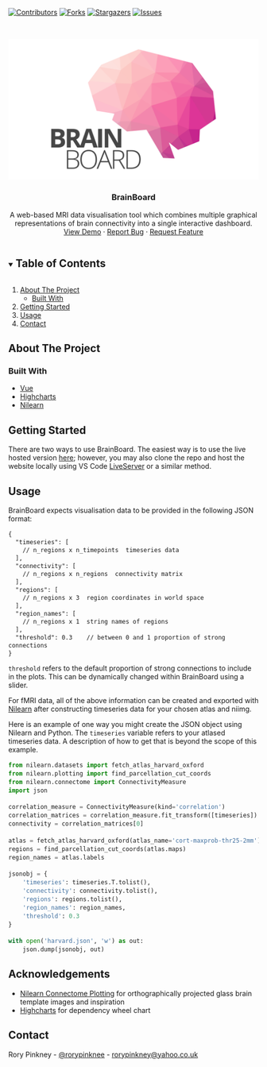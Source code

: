 <!--
*** Thanks for checking out the Best-README-Template. If you have a suggestion
*** that would make this better, please fork the repo and create a pull request
*** or simply open an issue with the tag "enhancement".
*** Thanks again! Now go create something AMAZING! :D
***
***
***
*** To avoid retyping too much info. Do a search and replace for the following:
*** rtybanana, web-brain-visualiser, rorypinknee, rorypinkney@yahoo.co.uk, BrainBoard, project_description
-->



<!-- PROJECT SHIELDS -->
<!--
*** I'm using markdown "reference style" links for readability.
*** Reference links are enclosed in brackets [ ] instead of parentheses ( ).
*** See the bottom of this document for the declaration of the reference variables
*** for contributors-url, forks-url, etc. This is an optional, concise syntax you may use.
*** https://www.markdownguide.org/basic-syntax/#reference-style-links
-->
[![Contributors][contributors-shield]][contributors-url]
[![Forks][forks-shield]][forks-url]
[![Stargazers][stars-shield]][stars-url]
[![Issues][issues-shield]][issues-url]
<!-- [![MIT License][license-shield]][license-url] -->
<!-- [![LinkedIn][linkedin-shield]][linkedin-url] -->



<!-- PROJECT LOGO -->
<br />
<p align="center">
  <a href="https://github.com/rtybanana/web-brain-visualiser">
    <img src="images/logo.png" alt="Logo">
  </a>

  <h3 align="center">BrainBoard</h3>

  <p align="center">
    A web-based MRI data visualisation tool which combines multiple graphical representations of brain connectivity into a single interactive dashboard.
    <br />
    <!-- <a href="https://github.com/rtybanana/web-brain-visualiser"><strong>Explore the docs »</strong></a>
    <br />
    <br /> -->
    <a href="https://polysoftit.co.uk/brainboard/">View Demo</a>
    ·
    <a href="https://github.com/rtybanana/web-brain-visualiser/issues">Report Bug</a>
    ·
    <a href="https://github.com/rtybanana/web-brain-visualiser/issues">Request Feature</a>
  </p>
</p>



<!-- TABLE OF CONTENTS -->
<details open="open">
  <summary><h2 style="display: inline-block">Table of Contents</h2></summary>
  <ol>
    <li>
      <a href="#about-the-project">About The Project</a>
      <ul>
        <li><a href="#built-with">Built With</a></li>
      </ul>
    </li>
    <li>
      <a href="#getting-started">Getting Started</a>
      <!-- <ul>
        <li><a href="#prerequisites">Prerequisites</a></li>
        <li><a href="#installation">Installation</a></li>
      </ul> -->
    </li>
    <li><a href="#usage">Usage</a></li>
    <!-- <li><a href="#roadmap">Roadmap</a></li>
    <li><a href="#contributing">Contributing</a></li>
    <li><a href="#license">License</a></li> -->
    <li><a href="#contact">Contact</a></li>
    <!-- <li><a href="#acknowledgements">Acknowledgements</a></li> -->
  </ol>
</details>



<!-- ABOUT THE PROJECT -->
## About The Project

<!-- [![Product Name Screen Shot][product-screenshot]](https://example.com)

Here's a blank template to get started:
**To avoid retyping too much info. Do a search and replace with your text editor for the following:**
`rtybanana`, `web-brain-visualiser`, `rorypinknee`, `rorypinkney@yahoo.co.uk`, `BrainBoard`, `project_description` -->


### Built With

* [Vue](https://vuejs.org/)
* [Highcharts](https://www.highcharts.com/)
* [Nilearn](https://nilearn.github.io/)



<!-- GETTING STARTED -->
## Getting Started

There are two ways to use BrainBoard. The easiest way is to use the live hosted version [here](https://polysoftit.co.uk/web-brain-visualiser); however, you may also clone the repo and host the website locally using VS Code [LiveServer](https://ritwickdey.github.io/vscode-live-server/) or a similar method.


<!-- USAGE EXAMPLES -->
## Usage

BrainBoard expects visualisation data to be provided in the following JSON format:

```jsonc
{
  "timeseries": [
    // n_regions x n_timepoints  timeseries data
  ],
  "connectivity": [
    // n_regions x n_regions  connectivity matrix 
  ],
  "regions": [
    // n_regions x 3  region coordinates in world space
  ],
  "region_names": [
    // n_regions x 1  string names of regions
  ],
  "threshold": 0.3    // between 0 and 1 proportion of strong connections
} 
```

`threshold` refers to the default proportion of strong connections to include in the plots. This can be dynamically changed within BrainBoard using a slider.

For fMRI data, all of the above information can be created and exported with [Nilearn](https://nilearn.github.io/) after constructing timeseries data for your chosen atlas and niimg.

Here is an example of one way you might create the JSON object using Nilearn and Python. The `timeseries` variable refers to your atlased timeseries data. A description of how to get that is beyond the scope of this example.

```python
from nilearn.datasets import fetch_atlas_harvard_oxford
from nilearn.plotting import find_parcellation_cut_coords
from nilearn.connectome import ConnectivityMeasure
import json

correlation_measure = ConnectivityMeasure(kind='correlation')
correlation_matrices = correlation_measure.fit_transform([timeseries])
connectivity = correlation_matrices[0]

atlas = fetch_atlas_harvard_oxford(atlas_name='cort-maxprob-thr25-2mm')
regions = find_parcellation_cut_coords(atlas.maps)
region_names = atlas.labels

jsonobj = {
    'timeseries': timeseries.T.tolist(),
    'connectivity': connectivity.tolist(),
    'regions': regions.tolist(),
    'region_names': region_names,
    'threshold': 0.3
}

with open('harvard.json', 'w') as out:
    json.dump(jsonobj, out)
```


<!-- 
## Roadmap

See the [open issues](https://github.com/rtybanana/web-brain-visualiser/issues) for a list of proposed features (and known issues).


## Contributing

Contributions are what make the open source community such an amazing place to be learn, inspire, and create. Any contributions you make are **greatly appreciated**.

1. Fork the Project
2. Create your Feature Branch (`git checkout -b feature/AmazingFeature`)
3. Commit your Changes (`git commit -m 'Add some AmazingFeature'`)
4. Push to the Branch (`git push origin feature/AmazingFeature`)
5. Open a Pull Request



## License

Distributed under the MIT License. See `LICENSE` for more information.
 -->

<!-- ACKNOWLEDGEMENTS -->
## Acknowledgements

* [Nilearn Connectome Plotting](https://nilearn.github.io/auto_examples/03_connectivity/plot_sphere_based_connectome.html#display-connectome) for orthographically projected glass brain template images and inspiration
* [Highcharts](https://www.highcharts.com/docs/chart-and-series-types/dependency-wheel) for dependency wheel chart


## Contact

Rory Pinkney - [@rorypinknee](https://twitter.com/rorypinknee) - rorypinkney@yahoo.co.uk

<!-- Project Link: [https://github.com/rtybanana/web-brain-visualiser](https://github.com/rtybanana/web-brain-visualiser) -->






<!-- MARKDOWN LINKS & IMAGES -->
<!-- https://www.markdownguide.org/basic-syntax/#reference-style-links -->
[contributors-shield]: https://img.shields.io/github/contributors/rtybanana/web-brain-visualiser.svg?style=for-the-badge
[contributors-url]: https://github.com/rtybanana/web-brain-visualiser/graphs/contributors
[forks-shield]: https://img.shields.io/github/forks/rtybanana/web-brain-visualiser.svg?style=for-the-badge
[forks-url]: https://github.com/rtybanana/web-brain-visualiser/network/members
[stars-shield]: https://img.shields.io/github/stars/rtybanana/web-brain-visualiser.svg?style=for-the-badge
[stars-url]: https://github.com/rtybanana/web-brain-visualiser/stargazers
[issues-shield]: https://img.shields.io/github/issues/rtybanana/web-brain-visualiser.svg?style=for-the-badge
[issues-url]: https://github.com/rtybanana/web-brain-visualiser/issues
[license-shield]: https://img.shields.io/github/license/rtybanana/web-brain-visualiser.svg?style=for-the-badge
[license-url]: https://github.com/rtybanana/web-brain-visualiser/blob/master/LICENSE.txt
[linkedin-shield]: https://img.shields.io/badge/-LinkedIn-black.svg?style=for-the-badge&logo=linkedin&colorB=555
[linkedin-url]: https://linkedin.com/in/rtybanana

